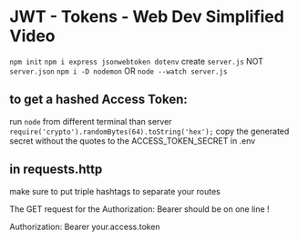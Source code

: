 # JWT - Tokens - Web Dev Simplified Video

`npm init`
`npm i express jsonwebtoken dotenv`
create `server.js` NOT `server.json`
`npm i -D nodemon` OR `node --watch server.js`

## to get a hashed Access Token:
run `node` from different terminal than server
`require('crypto').randomBytes(64).toString('hex');`
copy the generated secret without the quotes to the ACCESS_TOKEN_SECRET in .env

## in requests.http
make sure to put triple hashtags to separate your routes

The GET request for the Authorization: Bearer should be on one line !

Authorization: Bearer your.access.token
